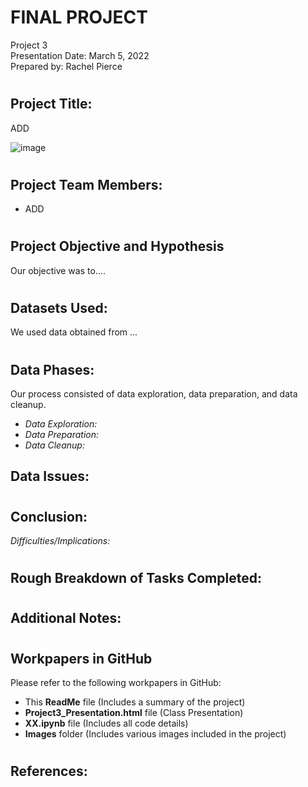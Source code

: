 # **FINAL PROJECT**

Project 3  
Presentation Date: March 5, 2022  
Prepared by: Rachel Pierce  

#

## Project Title:
ADD

![image](./Images/XX.png)

#

## Project Team Members:
- ADD

#

## Project Objective and Hypothesis  
  
Our objective was to....

#

## Datasets Used:
We used data obtained from ...

#

##  Data Phases:
Our process consisted of data exploration,  data preparation, and data cleanup. 
  
- *Data Exploration:* 
- *Data Preparation:* 
- *Data Cleanup:*   

Data Issues: 
-

#

## Conclusion:

*Difficulties/Implications:*  

#

## Rough Breakdown of Tasks Completed:

#

## Additional Notes:

#

## Workpapers in GitHub
Please refer to the following workpapers in GitHub:
- This **ReadMe** file (Includes a summary of the project)
- **Project3_Presentation.html** file (Class Presentation)
- **XX.ipynb** file (Includes all code details)
- **Images** folder (Includes various images included in the project)
#

## References:


#
